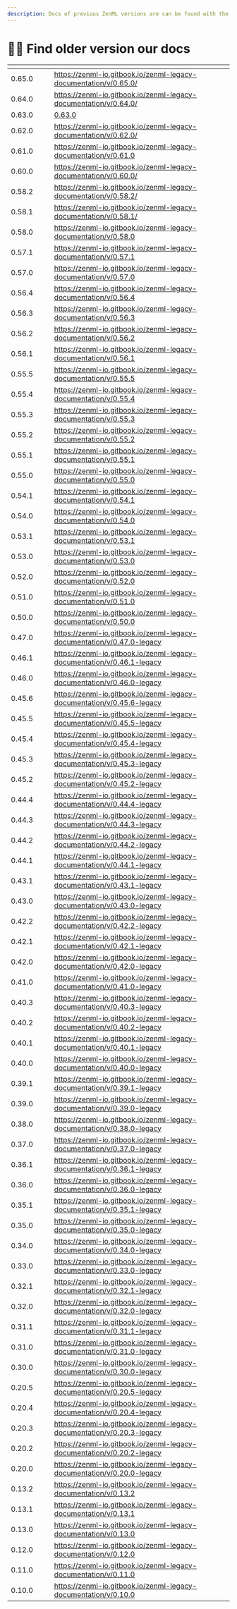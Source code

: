 ```yaml
---
description: Docs of previous ZenML versions are can be found with the following table.
---
```


# 🧙‍♂️ Find older version our docs

<table data-view="cards"><thead><tr><th></th><th></th><th></th><th data-hidden data-card-target data-type="content-ref"></th></tr></thead><tbody><tr><td>0.65.0</td><td></td><td></td><td><a href="https://zenml-io.gitbook.io/zenml-legacy-documentation/v/0.65.0/">https://zenml-io.gitbook.io/zenml-legacy-documentation/v/0.65.0/</a></td></tr><tr><td>0.64.0</td><td></td><td></td><td><a href="https://zenml-io.gitbook.io/zenml-legacy-documentation/v/0.64.0/">https://zenml-io.gitbook.io/zenml-legacy-documentation/v/0.64.0/</a></td></tr><tr><td>0.63.0</td><td></td><td></td><td><a href="https://app.gitbook.com/o/-MCl1Hlw9oU4xibZ-ymf/s/N7uiChp9LXuqoNrLj3U3/">0.63.0</a></td></tr><tr><td>0.62.0</td><td></td><td></td><td><a href="https://zenml-io.gitbook.io/zenml-legacy-documentation/v/0.62.0/">https://zenml-io.gitbook.io/zenml-legacy-documentation/v/0.62.0/</a></td></tr><tr><td>0.61.0</td><td></td><td></td><td><a href="https://zenml-io.gitbook.io/zenml-legacy-documentation/v/0.61.0">https://zenml-io.gitbook.io/zenml-legacy-documentation/v/0.61.0</a></td></tr><tr><td>0.60.0</td><td></td><td></td><td><a href="https://zenml-io.gitbook.io/zenml-legacy-documentation/v/0.60.0/">https://zenml-io.gitbook.io/zenml-legacy-documentation/v/0.60.0/</a></td></tr><tr><td>0.58.2</td><td></td><td></td><td><a href="https://zenml-io.gitbook.io/zenml-legacy-documentation/v/0.58.2/">https://zenml-io.gitbook.io/zenml-legacy-documentation/v/0.58.2/</a></td></tr><tr><td>0.58.1</td><td></td><td></td><td><a href="https://zenml-io.gitbook.io/zenml-legacy-documentation/v/0.58.1/">https://zenml-io.gitbook.io/zenml-legacy-documentation/v/0.58.1/</a></td></tr><tr><td>0.58.0</td><td></td><td></td><td><a href="https://zenml-io.gitbook.io/zenml-legacy-documentation/v/0.58.0">https://zenml-io.gitbook.io/zenml-legacy-documentation/v/0.58.0</a></td></tr><tr><td>0.57.1</td><td></td><td></td><td><a href="https://zenml-io.gitbook.io/zenml-legacy-documentation/v/0.57.1">https://zenml-io.gitbook.io/zenml-legacy-documentation/v/0.57.1</a></td></tr><tr><td>0.57.0</td><td></td><td></td><td><a href="https://zenml-io.gitbook.io/zenml-legacy-documentation/v/0.57.0">https://zenml-io.gitbook.io/zenml-legacy-documentation/v/0.57.0</a></td></tr><tr><td>0.56.4</td><td></td><td></td><td><a href="https://zenml-io.gitbook.io/zenml-legacy-documentation/v/0.56.4">https://zenml-io.gitbook.io/zenml-legacy-documentation/v/0.56.4</a></td></tr><tr><td>0.56.3</td><td></td><td></td><td><a href="https://zenml-io.gitbook.io/zenml-legacy-documentation/v/0.56.3">https://zenml-io.gitbook.io/zenml-legacy-documentation/v/0.56.3</a></td></tr><tr><td>0.56.2</td><td></td><td></td><td><a href="https://zenml-io.gitbook.io/zenml-legacy-documentation/v/0.56.2">https://zenml-io.gitbook.io/zenml-legacy-documentation/v/0.56.2</a></td></tr><tr><td>0.56.1</td><td></td><td></td><td><a href="https://zenml-io.gitbook.io/zenml-legacy-documentation/v/0.56.1">https://zenml-io.gitbook.io/zenml-legacy-documentation/v/0.56.1</a></td></tr><tr><td>0.55.5</td><td></td><td></td><td><a href="https://zenml-io.gitbook.io/zenml-legacy-documentation/v/0.55.5">https://zenml-io.gitbook.io/zenml-legacy-documentation/v/0.55.5</a></td></tr><tr><td>0.55.4</td><td></td><td></td><td><a href="https://zenml-io.gitbook.io/zenml-legacy-documentation/v/0.55.4">https://zenml-io.gitbook.io/zenml-legacy-documentation/v/0.55.4</a></td></tr><tr><td>0.55.3</td><td></td><td></td><td><a href="https://zenml-io.gitbook.io/zenml-legacy-documentation/v/0.55.3">https://zenml-io.gitbook.io/zenml-legacy-documentation/v/0.55.3</a></td></tr><tr><td>0.55.2</td><td></td><td></td><td><a href="https://zenml-io.gitbook.io/zenml-legacy-documentation/v/0.55.2">https://zenml-io.gitbook.io/zenml-legacy-documentation/v/0.55.2</a></td></tr><tr><td>0.55.1</td><td></td><td></td><td><a href="https://zenml-io.gitbook.io/zenml-legacy-documentation/v/0.55.1">https://zenml-io.gitbook.io/zenml-legacy-documentation/v/0.55.1</a></td></tr><tr><td>0.55.0</td><td></td><td></td><td><a href="https://zenml-io.gitbook.io/zenml-legacy-documentation/v/0.55.0">https://zenml-io.gitbook.io/zenml-legacy-documentation/v/0.55.0</a></td></tr><tr><td>0.54.1</td><td></td><td></td><td><a href="https://zenml-io.gitbook.io/zenml-legacy-documentation/v/0.54.1">https://zenml-io.gitbook.io/zenml-legacy-documentation/v/0.54.1</a></td></tr><tr><td>0.54.0</td><td></td><td></td><td><a href="https://zenml-io.gitbook.io/zenml-legacy-documentation/v/0.54.0">https://zenml-io.gitbook.io/zenml-legacy-documentation/v/0.54.0</a></td></tr><tr><td>0.53.1</td><td></td><td></td><td><a href="https://zenml-io.gitbook.io/zenml-legacy-documentation/v/0.53.1">https://zenml-io.gitbook.io/zenml-legacy-documentation/v/0.53.1</a></td></tr><tr><td>0.53.0</td><td></td><td></td><td><a href="https://zenml-io.gitbook.io/zenml-legacy-documentation/v/0.53.0">https://zenml-io.gitbook.io/zenml-legacy-documentation/v/0.53.0</a></td></tr><tr><td>0.52.0</td><td></td><td></td><td><a href="https://zenml-io.gitbook.io/zenml-legacy-documentation/v/0.52.0">https://zenml-io.gitbook.io/zenml-legacy-documentation/v/0.52.0</a></td></tr><tr><td>0.51.0</td><td></td><td></td><td><a href="https://zenml-io.gitbook.io/zenml-legacy-documentation/v/0.51.0">https://zenml-io.gitbook.io/zenml-legacy-documentation/v/0.51.0</a></td></tr><tr><td>0.50.0</td><td></td><td></td><td><a href="https://zenml-io.gitbook.io/zenml-legacy-documentation/v/0.50.0">https://zenml-io.gitbook.io/zenml-legacy-documentation/v/0.50.0</a></td></tr><tr><td>0.47.0</td><td></td><td></td><td><a href="https://zenml-io.gitbook.io/zenml-legacy-documentation/v/0.47.0-legacy">https://zenml-io.gitbook.io/zenml-legacy-documentation/v/0.47.0-legacy</a></td></tr><tr><td>0.46.1</td><td></td><td></td><td><a href="https://zenml-io.gitbook.io/zenml-legacy-documentation/v/0.46.1-legacy">https://zenml-io.gitbook.io/zenml-legacy-documentation/v/0.46.1-legacy</a></td></tr><tr><td>0.46.0</td><td></td><td></td><td><a href="https://zenml-io.gitbook.io/zenml-legacy-documentation/v/0.46.0-legacy">https://zenml-io.gitbook.io/zenml-legacy-documentation/v/0.46.0-legacy</a></td></tr><tr><td>0.45.6</td><td></td><td></td><td><a href="https://zenml-io.gitbook.io/zenml-legacy-documentation/v/0.45.6-legacy">https://zenml-io.gitbook.io/zenml-legacy-documentation/v/0.45.6-legacy</a></td></tr><tr><td>0.45.5</td><td></td><td></td><td><a href="https://zenml-io.gitbook.io/zenml-legacy-documentation/v/0.45.5-legacy">https://zenml-io.gitbook.io/zenml-legacy-documentation/v/0.45.5-legacy</a></td></tr><tr><td>0.45.4</td><td></td><td></td><td><a href="https://zenml-io.gitbook.io/zenml-legacy-documentation/v/0.45.4-legacy">https://zenml-io.gitbook.io/zenml-legacy-documentation/v/0.45.4-legacy</a></td></tr><tr><td>0.45.3</td><td></td><td></td><td><a href="https://zenml-io.gitbook.io/zenml-legacy-documentation/v/0.45.3-legacy">https://zenml-io.gitbook.io/zenml-legacy-documentation/v/0.45.3-legacy</a></td></tr><tr><td>0.45.2</td><td></td><td></td><td><a href="https://zenml-io.gitbook.io/zenml-legacy-documentation/v/0.45.2-legacy">https://zenml-io.gitbook.io/zenml-legacy-documentation/v/0.45.2-legacy</a></td></tr><tr><td>0.44.4</td><td></td><td></td><td><a href="https://zenml-io.gitbook.io/zenml-legacy-documentation/v/0.44.4-legacy">https://zenml-io.gitbook.io/zenml-legacy-documentation/v/0.44.4-legacy</a></td></tr><tr><td>0.44.3</td><td></td><td></td><td><a href="https://zenml-io.gitbook.io/zenml-legacy-documentation/v/0.44.3-legacy">https://zenml-io.gitbook.io/zenml-legacy-documentation/v/0.44.3-legacy</a></td></tr><tr><td>0.44.2</td><td></td><td></td><td><a href="https://zenml-io.gitbook.io/zenml-legacy-documentation/v/0.44.2-legacy">https://zenml-io.gitbook.io/zenml-legacy-documentation/v/0.44.2-legacy</a></td></tr><tr><td>0.44.1</td><td></td><td></td><td><a href="https://zenml-io.gitbook.io/zenml-legacy-documentation/v/0.44.1-legacy">https://zenml-io.gitbook.io/zenml-legacy-documentation/v/0.44.1-legacy</a></td></tr><tr><td>0.43.1</td><td></td><td></td><td><a href="https://zenml-io.gitbook.io/zenml-legacy-documentation/v/0.43.1-legacy">https://zenml-io.gitbook.io/zenml-legacy-documentation/v/0.43.1-legacy</a></td></tr><tr><td>0.43.0</td><td></td><td></td><td><a href="https://zenml-io.gitbook.io/zenml-legacy-documentation/v/0.43.0-legacy">https://zenml-io.gitbook.io/zenml-legacy-documentation/v/0.43.0-legacy</a></td></tr><tr><td>0.42.2</td><td></td><td></td><td><a href="https://zenml-io.gitbook.io/zenml-legacy-documentation/v/0.42.2-legacy">https://zenml-io.gitbook.io/zenml-legacy-documentation/v/0.42.2-legacy</a></td></tr><tr><td>0.42.1</td><td></td><td></td><td><a href="https://zenml-io.gitbook.io/zenml-legacy-documentation/v/0.42.1-legacy">https://zenml-io.gitbook.io/zenml-legacy-documentation/v/0.42.1-legacy</a></td></tr><tr><td>0.42.0</td><td></td><td></td><td><a href="https://zenml-io.gitbook.io/zenml-legacy-documentation/v/0.42.0-legacy">https://zenml-io.gitbook.io/zenml-legacy-documentation/v/0.42.0-legacy</a></td></tr><tr><td>0.41.0</td><td></td><td></td><td><a href="https://zenml-io.gitbook.io/zenml-legacy-documentation/v/0.41.0-legacy">https://zenml-io.gitbook.io/zenml-legacy-documentation/v/0.41.0-legacy</a></td></tr><tr><td>0.40.3</td><td></td><td></td><td><a href="https://zenml-io.gitbook.io/zenml-legacy-documentation/v/0.40.3-legacy">https://zenml-io.gitbook.io/zenml-legacy-documentation/v/0.40.3-legacy</a></td></tr><tr><td>0.40.2</td><td></td><td></td><td><a href="https://zenml-io.gitbook.io/zenml-legacy-documentation/v/0.40.2-legacy">https://zenml-io.gitbook.io/zenml-legacy-documentation/v/0.40.2-legacy</a></td></tr><tr><td>0.40.1</td><td></td><td></td><td><a href="https://zenml-io.gitbook.io/zenml-legacy-documentation/v/0.40.1-legacy">https://zenml-io.gitbook.io/zenml-legacy-documentation/v/0.40.1-legacy</a></td></tr><tr><td>0.40.0</td><td></td><td></td><td><a href="https://zenml-io.gitbook.io/zenml-legacy-documentation/v/0.40.0-legacy">https://zenml-io.gitbook.io/zenml-legacy-documentation/v/0.40.0-legacy</a></td></tr><tr><td>0.39.1</td><td></td><td></td><td><a href="https://zenml-io.gitbook.io/zenml-legacy-documentation/v/0.39.1-legacy">https://zenml-io.gitbook.io/zenml-legacy-documentation/v/0.39.1-legacy</a></td></tr><tr><td>0.39.0</td><td></td><td></td><td><a href="https://zenml-io.gitbook.io/zenml-legacy-documentation/v/0.39.0-legacy">https://zenml-io.gitbook.io/zenml-legacy-documentation/v/0.39.0-legacy</a></td></tr><tr><td>0.38.0</td><td></td><td></td><td><a href="https://zenml-io.gitbook.io/zenml-legacy-documentation/v/0.38.0-legacy">https://zenml-io.gitbook.io/zenml-legacy-documentation/v/0.38.0-legacy</a></td></tr><tr><td>0.37.0</td><td></td><td></td><td><a href="https://zenml-io.gitbook.io/zenml-legacy-documentation/v/0.37.0-legacy">https://zenml-io.gitbook.io/zenml-legacy-documentation/v/0.37.0-legacy</a></td></tr><tr><td>0.36.1</td><td></td><td></td><td><a href="https://zenml-io.gitbook.io/zenml-legacy-documentation/v/0.36.1-legacy">https://zenml-io.gitbook.io/zenml-legacy-documentation/v/0.36.1-legacy</a></td></tr><tr><td>0.36.0</td><td></td><td></td><td><a href="https://zenml-io.gitbook.io/zenml-legacy-documentation/v/0.36.0-legacy">https://zenml-io.gitbook.io/zenml-legacy-documentation/v/0.36.0-legacy</a></td></tr><tr><td>0.35.1</td><td></td><td></td><td><a href="https://zenml-io.gitbook.io/zenml-legacy-documentation/v/0.35.1-legacy">https://zenml-io.gitbook.io/zenml-legacy-documentation/v/0.35.1-legacy</a></td></tr><tr><td>0.35.0</td><td></td><td></td><td><a href="https://zenml-io.gitbook.io/zenml-legacy-documentation/v/0.35.0-legacy">https://zenml-io.gitbook.io/zenml-legacy-documentation/v/0.35.0-legacy</a></td></tr><tr><td>0.34.0</td><td></td><td></td><td><a href="https://zenml-io.gitbook.io/zenml-legacy-documentation/v/0.34.0-legacy">https://zenml-io.gitbook.io/zenml-legacy-documentation/v/0.34.0-legacy</a></td></tr><tr><td>0.33.0</td><td></td><td></td><td><a href="https://zenml-io.gitbook.io/zenml-legacy-documentation/v/0.33.0-legacy">https://zenml-io.gitbook.io/zenml-legacy-documentation/v/0.33.0-legacy</a></td></tr><tr><td>0.32.1</td><td></td><td></td><td><a href="https://zenml-io.gitbook.io/zenml-legacy-documentation/v/0.32.1-legacy">https://zenml-io.gitbook.io/zenml-legacy-documentation/v/0.32.1-legacy</a></td></tr><tr><td>0.32.0</td><td></td><td></td><td><a href="https://zenml-io.gitbook.io/zenml-legacy-documentation/v/0.32.0-legacy">https://zenml-io.gitbook.io/zenml-legacy-documentation/v/0.32.0-legacy</a></td></tr><tr><td>0.31.1</td><td></td><td></td><td><a href="https://zenml-io.gitbook.io/zenml-legacy-documentation/v/0.31.1-legacy">https://zenml-io.gitbook.io/zenml-legacy-documentation/v/0.31.1-legacy</a></td></tr><tr><td>0.31.0</td><td></td><td></td><td><a href="https://zenml-io.gitbook.io/zenml-legacy-documentation/v/0.31.0-legacy">https://zenml-io.gitbook.io/zenml-legacy-documentation/v/0.31.0-legacy</a></td></tr><tr><td>0.30.0</td><td></td><td></td><td><a href="https://zenml-io.gitbook.io/zenml-legacy-documentation/v/0.30.0-legacy">https://zenml-io.gitbook.io/zenml-legacy-documentation/v/0.30.0-legacy</a></td></tr><tr><td>0.20.5</td><td></td><td></td><td><a href="https://zenml-io.gitbook.io/zenml-legacy-documentation/v/0.20.5-legacy">https://zenml-io.gitbook.io/zenml-legacy-documentation/v/0.20.5-legacy</a></td></tr><tr><td>0.20.4</td><td></td><td></td><td><a href="https://zenml-io.gitbook.io/zenml-legacy-documentation/v/0.20.4-legacy">https://zenml-io.gitbook.io/zenml-legacy-documentation/v/0.20.4-legacy</a></td></tr><tr><td>0.20.3</td><td></td><td></td><td><a href="https://zenml-io.gitbook.io/zenml-legacy-documentation/v/0.20.3-legacy">https://zenml-io.gitbook.io/zenml-legacy-documentation/v/0.20.3-legacy</a></td></tr><tr><td>0.20.2</td><td></td><td></td><td><a href="https://zenml-io.gitbook.io/zenml-legacy-documentation/v/0.20.2-legacy">https://zenml-io.gitbook.io/zenml-legacy-documentation/v/0.20.2-legacy</a></td></tr><tr><td>0.20.0</td><td></td><td></td><td><a href="https://zenml-io.gitbook.io/zenml-legacy-documentation/v/0.20.0-legacy">https://zenml-io.gitbook.io/zenml-legacy-documentation/v/0.20.0-legacy</a></td></tr><tr><td>0.13.2</td><td></td><td></td><td><a href="https://zenml-io.gitbook.io/zenml-legacy-documentation/v/0.13.2">https://zenml-io.gitbook.io/zenml-legacy-documentation/v/0.13.2</a></td></tr><tr><td>0.13.1</td><td></td><td></td><td><a href="https://zenml-io.gitbook.io/zenml-legacy-documentation/v/0.13.1">https://zenml-io.gitbook.io/zenml-legacy-documentation/v/0.13.1</a></td></tr><tr><td>0.13.0</td><td></td><td></td><td><a href="https://zenml-io.gitbook.io/zenml-legacy-documentation/v/0.13.0">https://zenml-io.gitbook.io/zenml-legacy-documentation/v/0.13.0</a></td></tr><tr><td>0.12.0</td><td></td><td></td><td><a href="https://zenml-io.gitbook.io/zenml-legacy-documentation/v/0.12.0">https://zenml-io.gitbook.io/zenml-legacy-documentation/v/0.12.0</a></td></tr><tr><td>0.11.0</td><td></td><td></td><td><a href="https://zenml-io.gitbook.io/zenml-legacy-documentation/v/0.11.0">https://zenml-io.gitbook.io/zenml-legacy-documentation/v/0.11.0</a></td></tr><tr><td>0.10.0</td><td></td><td></td><td><a href="https://zenml-io.gitbook.io/zenml-legacy-documentation/v/0.10.0">https://zenml-io.gitbook.io/zenml-legacy-documentation/v/0.10.0</a></td></tr></tbody></table>

